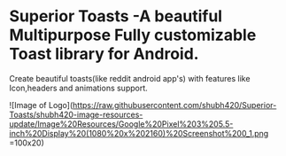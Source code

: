 # Superior Toasts -A beautiful Multipurpose Fully customizable Toast library for Android.
Create beautiful toasts(like reddit android app's) with features like Icon,headers and animations support.

![Image of Logo](https://raw.githubusercontent.com/shubh420/Superior-Toasts/shubh420-image-resources-update/Image%20Resources/Google%20Pixel%203%205.5-inch%20Display%20(1080%20x%202160)%20Screenshot%200_1.png =100x20)
